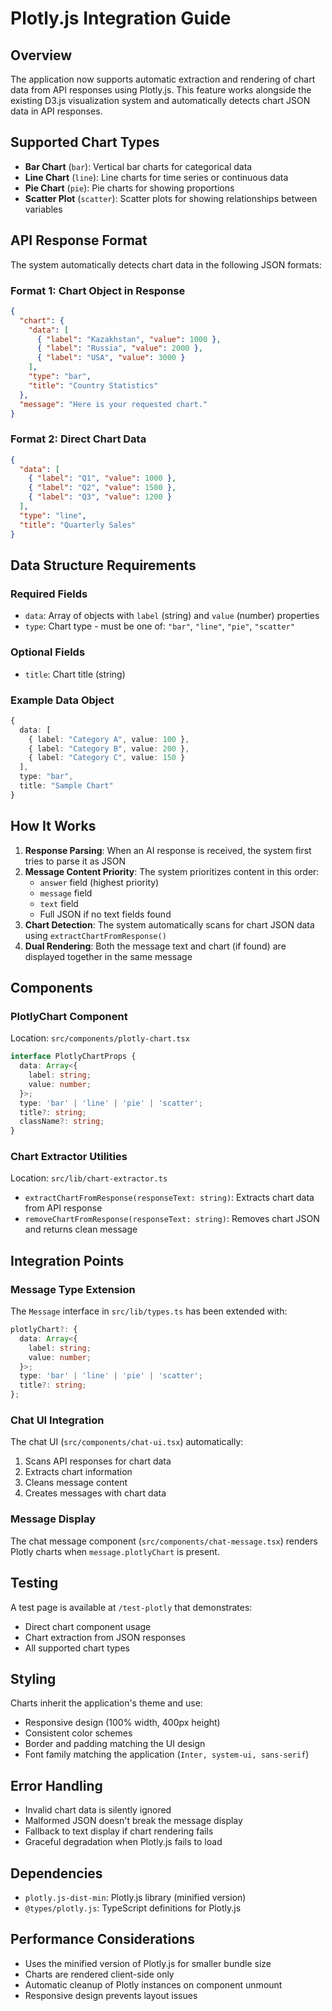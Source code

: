 # Plotly.js Integration Guide

## Overview

The application now supports automatic extraction and rendering of chart data from API responses using Plotly.js. This feature works alongside the existing D3.js visualization system and automatically detects chart JSON data in API responses.

## Supported Chart Types

- **Bar Chart** (`bar`): Vertical bar charts for categorical data
- **Line Chart** (`line`): Line charts for time series or continuous data  
- **Pie Chart** (`pie`): Pie charts for showing proportions
- **Scatter Plot** (`scatter`): Scatter plots for showing relationships between variables

## API Response Format

The system automatically detects chart data in the following JSON formats:

### Format 1: Chart Object in Response
```json
{
  "chart": {
    "data": [
      { "label": "Kazakhstan", "value": 1000 },
      { "label": "Russia", "value": 2000 },
      { "label": "USA", "value": 3000 }
    ],
    "type": "bar",
    "title": "Country Statistics"
  },
  "message": "Here is your requested chart."
}
```

### Format 2: Direct Chart Data
```json
{
  "data": [
    { "label": "Q1", "value": 1000 },
    { "label": "Q2", "value": 1500 },
    { "label": "Q3", "value": 1200 }
  ],
  "type": "line",
  "title": "Quarterly Sales"
}
```

## Data Structure Requirements

### Required Fields
- `data`: Array of objects with `label` (string) and `value` (number) properties
- `type`: Chart type - must be one of: `"bar"`, `"line"`, `"pie"`, `"scatter"`

### Optional Fields
- `title`: Chart title (string)

### Example Data Object
```typescript
{
  data: [
    { label: "Category A", value: 100 },
    { label: "Category B", value: 200 },
    { label: "Category C", value: 150 }
  ],
  type: "bar",
  title: "Sample Chart"
}
```

## How It Works

1. **Response Parsing**: When an AI response is received, the system first tries to parse it as JSON
2. **Message Content Priority**: The system prioritizes content in this order:
   - `answer` field (highest priority)
   - `message` field
   - `text` field
   - Full JSON if no text fields found
3. **Chart Detection**: The system automatically scans for chart JSON data using `extractChartFromResponse()`
4. **Dual Rendering**: Both the message text and chart (if found) are displayed together in the same message

## Components

### PlotlyChart Component

Location: `src/components/plotly-chart.tsx`

```typescript
interface PlotlyChartProps {
  data: Array<{
    label: string;
    value: number;
  }>;
  type: 'bar' | 'line' | 'pie' | 'scatter';
  title?: string;
  className?: string;
}
```

### Chart Extractor Utilities

Location: `src/lib/chart-extractor.ts`

- `extractChartFromResponse(responseText: string)`: Extracts chart data from API response
- `removeChartFromResponse(responseText: string)`: Removes chart JSON and returns clean message

## Integration Points

### Message Type Extension

The `Message` interface in `src/lib/types.ts` has been extended with:

```typescript
plotlyChart?: {
  data: Array<{
    label: string;
    value: number;
  }>;
  type: 'bar' | 'line' | 'pie' | 'scatter';
  title?: string;
};
```

### Chat UI Integration

The chat UI (`src/components/chat-ui.tsx`) automatically:
1. Scans API responses for chart data
2. Extracts chart information
3. Cleans message content
4. Creates messages with chart data

### Message Display

The chat message component (`src/components/chat-message.tsx`) renders Plotly charts when `message.plotlyChart` is present.

## Testing

A test page is available at `/test-plotly` that demonstrates:
- Direct chart component usage
- Chart extraction from JSON responses
- All supported chart types

## Styling

Charts inherit the application's theme and use:
- Responsive design (100% width, 400px height)
- Consistent color schemes
- Border and padding matching the UI design
- Font family matching the application (`Inter, system-ui, sans-serif`)

## Error Handling

- Invalid chart data is silently ignored
- Malformed JSON doesn't break the message display
- Fallback to text display if chart rendering fails
- Graceful degradation when Plotly.js fails to load

## Dependencies

- `plotly.js-dist-min`: Plotly.js library (minified version)
- `@types/plotly.js`: TypeScript definitions for Plotly.js

## Performance Considerations

- Uses the minified version of Plotly.js for smaller bundle size
- Charts are rendered client-side only
- Automatic cleanup of Plotly instances on component unmount
- Responsive design prevents layout issues